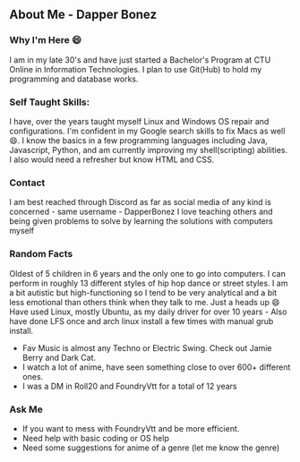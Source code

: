 ## **About Me - Dapper Bonez**

### Why I'm Here 😄
  I am in my late 30's and have just started a Bachelor's Program at CTU Online in Information Technologies. I plan to use Git(Hub) to hold my programming and database works.

### Self Taught Skills:
  I have, over the years taught myself Linux and Windows OS repair and configurations. I'm confident in my Google search skills to fix Macs as well 😄.
  I know the basics in a few programming languages including Java, Javascript, Python, and am currently improving my shell(scripting) abilities. I also would need a refresher but know HTML and CSS.

### Contact
  I am best reached through Discord as far as social media of any kind is concerned - same username - DapperBonez
  I love teaching others and being given problems to solve by learning the solutions with computers myself

### Random Facts
  Oldest of 5 children in 6 years and the only one to go into computers.
  I can perform in roughly 13 different styles of hip hop dance or street styles.
  I am a bit autistic but high-functioning so I tend to be very analytical and a bit less emotional than others think when they talk to me. Just a heads up 😄
  Have used Linux, mostly Ubuntu, as my daily driver for over 10 years - Also have done LFS once and arch linux install a few times with manual grub install.
  - Fav Music is almost any Techno or Electric Swing. Check out Jamie Berry and Dark Cat.
  - I watch a lot of anime, have seen something close to over 600+ different ones.
  - I was a DM in Roll20 and FoundryVtt for a total of 12 years

### Ask Me
  - If you want to mess with FoundryVtt and be more efficient.
  - Need help with basic coding or OS help
  - Need some suggestions for anime of a genre (let me know the genre)
